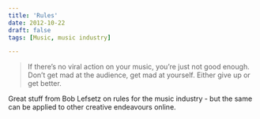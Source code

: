 ```yaml
---
title: 'Rules'
date: 2012-10-22
draft: false
tags: [Music, music industry]

---
```


> If there’s no viral action on your music, you’re just not good enough. Don’t get mad at the audience, get mad at yourself. Either give up or get better.

Great stuff from Bob Lefsetz on rules for the music industry - but the same can be applied to other creative endeavours online.